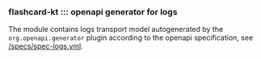 ### flashcard-kt ::: openapi generator for logs

The module contains logs transport model autogenerated by the `org.openapi.generator` plugin
according to the openapi specification, see [/specs/spec-logs.yml](../specs/spec-logs.yml).